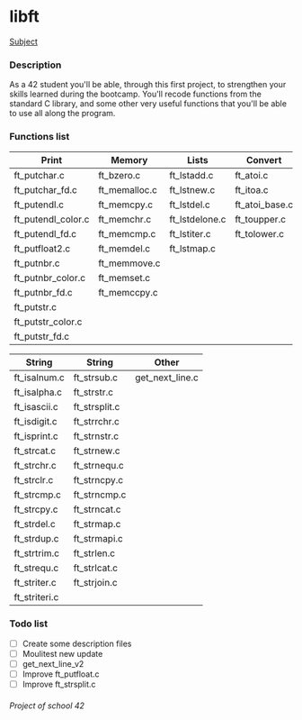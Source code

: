 libft
=====

[Subject](../master/libft.pdf)

### Description

As a 42 student you'll be able, through this first project, to strengthen your skills learned during the bootcamp.
You'll recode functions from the standard C library, and some other very useful functions that you'll be able to use all along the program.

### Functions list

|       Print        |    Memory     |     Lists      |    Convert     |
| ------------------ | ------------- | -------------- | -------------- |
| ft_putchar.c       | ft_bzero.c    | ft_lstadd.c    | ft_atoi.c      |
| ft_putchar_fd.c    | ft_memalloc.c | ft_lstnew.c    | ft_itoa.c      |
| ft_putendl.c       | ft_memcpy.c   | ft_lstdel.c    | ft_atoi_base.c |
| ft_putendl_color.c | ft_memchr.c   | ft_lstdelone.c | ft_toupper.c   |
| ft_putendl_fd.c    | ft_memcmp.c   | ft_lstiter.c   | ft_tolower.c   |
| ft_putfloat2.c     | ft_memdel.c   | ft_lstmap.c    |                |
| ft_putnbr.c        | ft_memmove.c  |                |                |
| ft_putnbr_color.c  | ft_memset.c   |                |                |
| ft_putnbr_fd.c     | ft_memccpy.c  |                |                |
| ft_putstr.c        |               |                |                |
| ft_putstr_color.c  |               |                |                |
| ft_putstr_fd.c     |               |                |                |


|    String     |    String     |      Other      |
| ------------- | ------------- | --------------- |
| ft_isalnum.c  | ft_strsub.c   | get_next_line.c |
| ft_isalpha.c  | ft_strstr.c   |                 |
| ft_isascii.c  | ft_strsplit.c |                 |
| ft_isdigit.c  | ft_strrchr.c  |                 |
| ft_isprint.c  | ft_strnstr.c  |                 |
| ft_strcat.c   | ft_strnew.c   |                 |
| ft_strchr.c   | ft_strnequ.c  |                 |
| ft_strclr.c   | ft_strncpy.c  |                 |
| ft_strcmp.c   | ft_strncmp.c  |                 |
| ft_strcpy.c   | ft_strncat.c  |                 |
| ft_strdel.c   | ft_strmap.c   |                 |
| ft_strdup.c   | ft_strmapi.c  |                 |
| ft_strtrim.c  | ft_strlen.c   |                 |
| ft_strequ.c   | ft_strlcat.c  |                 |
| ft_striter.c  | ft_strjoin.c  |                 |
| ft_striteri.c |               |                 |

### Todo list

- [ ] Create some description files
- [ ] Moulitest new update
- [ ] get_next_line_v2
- [ ] Improve ft_putfloat.c
- [ ] Improve ft_strsplit.c

###### Project of school 42
